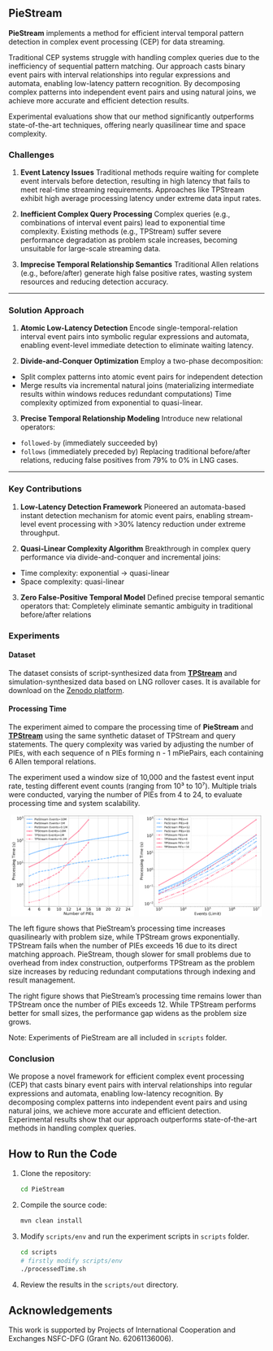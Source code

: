 ## PieStream

**PieStream** implements a method for efficient interval temporal pattern detection in complex event processing (CEP) for data streaming. 

Traditional CEP systems struggle with handling complex queries due to the inefficiency of sequential pattern matching. Our approach casts binary event pairs with interval relationships into regular expressions and automata, enabling low-latency pattern recognition. By decomposing complex patterns into independent event pairs and using natural joins, we achieve more accurate and efficient detection results. 

Experimental evaluations show that our method significantly outperforms state-of-the-art techniques, offering nearly quasilinear time and space complexity.

### Challenges

1. **Event Latency Issues**
   Traditional methods require waiting for complete event intervals before detection, resulting in high latency that fails to meet real-time streaming requirements. Approaches like TPStream exhibit high average processing latency under extreme data input rates.

2. **Inefficient Complex Query Processing**
   Complex queries (e.g., combinations of interval event pairs) lead to exponential time complexity. Existing methods (e.g., TPStream) suffer severe performance degradation as problem scale increases, becoming unsuitable for large-scale streaming data.

3. **Imprecise Temporal Relationship Semantics**
   Traditional Allen relations (e.g., before/after) generate high false positive rates, wasting system resources and reducing detection accuracy.

---

### Solution Approach

1. **Atomic Low-Latency Detection**
   Encode single-temporal-relation interval event pairs into symbolic regular expressions and automata, enabling event-level immediate detection to eliminate waiting latency.

2. **Divide-and-Conquer Optimization**
   Employ a two-phase decomposition:
- Split complex patterns into atomic event pairs for independent detection
- Merge results via incremental natural joins (materializing intermediate results within windows reduces redundant computations)
  Time complexity optimized from exponential to quasi-linear.

3. **Precise Temporal Relationship Modeling**
   Introduce new relational operators:
- `followed-by` (immediately succeeded by)
- `follows` (immediately preceded by)
  Replacing traditional before/after relations, reducing false positives from 79% to 0% in LNG cases.

---

### Key Contributions

1. **Low-Latency Detection Framework**
   Pioneered an automata-based instant detection mechanism for atomic event pairs, enabling stream-level event processing with >30% latency reduction under extreme throughput.

2. **Quasi-Linear Complexity Algorithm**
   Breakthrough in complex query performance via divide-and-conquer and incremental joins:
- Time complexity: exponential → quasi-linear
- Space complexity: quasi-linear

3. **Zero False-Positive Temporal Model**
   Defined precise temporal semantic operators that: Completely eliminate semantic ambiguity in traditional before/after relations 

### Experiments


#### Dataset

The dataset consists of script-synthesized data from **[TPStream](http://uni-marburg.de/oaCPk)** and simulation-synthesized data based on LNG rollover cases. It is available for download on the [Zenodo platform](https://zenodo.org/records/15637848).

#### Processing Time

The experiment aimed to compare the processing time of **PieStream** and **[TPStream](http://uni-marburg.de/oaCPk)** using the same synthetic dataset of TPStream and query statements. The query complexity was varied by adjusting the number of PIEs, with each sequence of n PIEs forming n - 1 mPiePairs, each containing 6 Allen temporal relations.

The experiment used a window size of 10,000 and the fastest event input rate, testing different event counts (ranging from 10³ to 10⁷). Multiple trials were conducted, varying the number of PIEs from 4 to 24, to evaluate processing time and system scalability.


<div style="display: flex; justify-content: space-around;">
    <img src="attachments/pies_time.png" alt="pies_time" style="width: 48%;"/>
    <img src="attachments/events_time.png" alt="events_time" style="width: 48%;"/>
</div>

The left figure shows that PieStream’s processing time increases quasilinearly with problem size, while TPStream grows exponentially. TPStream fails when the number of PIEs exceeds 16 due to its direct matching approach. PieStream, though slower for small problems due to overhead from index construction, outperforms TPStream as the problem size increases by reducing redundant computations through indexing and result management.

The right figure shows that PieStream’s processing time remains lower than TPStream once the number of PIEs exceeds 12. While TPStream performs better for small sizes, the performance gap widens as the problem size grows. 

Note: Experiments of PieStream are all included in `scripts` folder.

### Conclusion

We propose a novel framework for efficient complex event processing (CEP) that casts binary event pairs with interval relationships into regular expressions and automata, enabling low-latency recognition. By decomposing complex patterns into independent event pairs and using natural joins, we achieve more accurate and efficient detection. Experimental results show that our approach outperforms state-of-the-art methods in handling complex queries.


## How to Run the Code

1. Clone the repository:

    ```bash 
    cd PieStream
    ```

2. Compile the source code:

    ```bash
    mvn clean install
    ```

3. Modify `scripts/env` and run the experiment scripts in `scripts` folder.
   
    ```bash
    cd scripts
    # firstly modify scripts/env 
    ./processedTime.sh
    ```
4. Review the results in the `scripts/out` directory.

## Acknowledgements

This work is supported by Projects of International Cooperation and Exchanges NSFC-DFG (Grant No. 62061136006).

